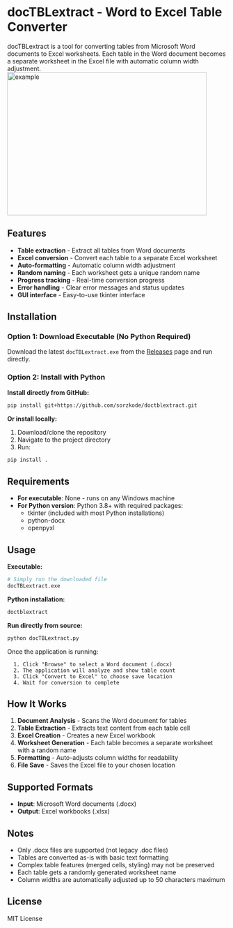 # docTBLextract - Word to Excel Table Converter

docTBLextract is a tool for converting tables from Microsoft Word documents to Excel worksheets. Each table in the Word document becomes a separate worksheet in the Excel file with automatic column width adjustment.
<img width="458" height="328" alt="example" src="https://github.com/user-attachments/assets/affa984b-2f1a-41ec-800c-946b58056fb7" />

## Features

- **Table extraction** - Extract all tables from Word documents
- **Excel conversion** - Convert each table to a separate Excel worksheet
- **Auto-formatting** - Automatic column width adjustment
- **Random naming** - Each worksheet gets a unique random name
- **Progress tracking** - Real-time conversion progress
- **Error handling** - Clear error messages and status updates
- **GUI interface** - Easy-to-use tkinter interface

## Installation

### Option 1: Download Executable (No Python Required)
Download the latest `docTBLextract.exe` from the [Releases](https://github.com/sorzkode/doctblextract/releases) page and run directly.

### Option 2: Install with Python
**Install directly from GitHub:**
```bash
pip install git+https://github.com/sorzkode/doctblextract.git
```

**Or install locally:**
1. Download/clone the repository
2. Navigate to the project directory
3. Run:
```bash
pip install .
```

## Requirements

- **For executable**: None - runs on any Windows machine
- **For Python version**: Python 3.8+ with required packages:
  - tkinter (included with most Python installations)
  - python-docx
  - openpyxl

## Usage

**Executable:**
```bash
# Simply run the downloaded file
docTBLextract.exe
```

**Python installation:**
```bash
doctblextract
```

**Run directly from source:**
```bash
python docTBLextract.py
```

Once the application is running:
```
  1. Click "Browse" to select a Word document (.docx)
  2. The application will analyze and show table count
  3. Click "Convert to Excel" to choose save location
  4. Wait for conversion to complete
```

## How It Works

1. **Document Analysis** - Scans the Word document for tables
2. **Table Extraction** - Extracts text content from each table cell
3. **Excel Creation** - Creates a new Excel workbook
4. **Worksheet Generation** - Each table becomes a separate worksheet with a random name
5. **Formatting** - Auto-adjusts column widths for readability
6. **File Save** - Saves the Excel file to your chosen location

## Supported Formats

- **Input**: Microsoft Word documents (.docx)
- **Output**: Excel workbooks (.xlsx)

## Notes

- Only .docx files are supported (not legacy .doc files)
- Tables are converted as-is with basic text formatting
- Complex table features (merged cells, styling) may not be preserved
- Each table gets a randomly generated worksheet name
- Column widths are automatically adjusted up to 50 characters maximum

## License

MIT License

